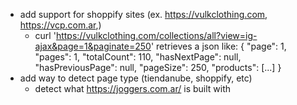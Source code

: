 - add support for shoppify sites (ex. https://vulkclothing.com, https://vcp.com.ar,)
  - curl 'https://vulkclothing.com/collections/all?view=ig-ajax&page=1&paginate=250' retrieves a json like:
    {
    "page": 1,
    "pages": 1,
    "totalCount": 110,
    "hasNextPage": null,
    "hasPreviousPage": null,
    "pageSize": 250,
    "products": [...]
    }
- add way to detect page type (tiendanube, shoppify, etc)
  - detect what https://joggers.com.ar/ is built with
